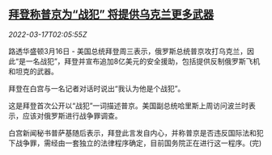 <!--1647484263000-->
[拜登称普京为“战犯” 将提供乌克兰更多武器](https://cn.reuters.com/article/biden-calling-putin-war-criminal-0316-we-idCNKCS2LE06N)
------

<div><i>2022-03-17T02:05:55Z</i></div><p>路透华盛顿3月16日 - 美国总统拜登周三表示，俄罗斯总统普京攻打乌克兰，因此“是一名战犯”，拜登并宣布追加8亿美元的安全援助，包括提供反制俄罗斯飞机和坦克的武器。</p><p>拜登在白宫与一名记者对话时说出“我认为他是个战犯”。</p><p>这是拜登首次公开以“战犯”一词描述普京。美国副总统哈里斯上周访问波兰时表示，应该对俄罗斯进行战争罪调查。</p><p>白宫新闻秘书普萨基随后表示，拜登此言发自内心，并称普京是否违反国际法和犯下战争罪，需经由一套独立的法律程序确定，目前国务院正在进行这一程序。(完)</p>
